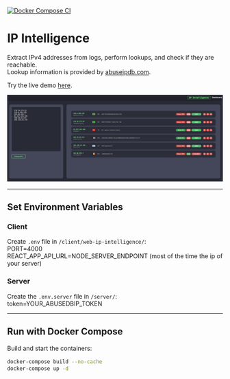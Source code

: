 [![Docker Compose CI](https://github.com/Teronisos/ip-intelligence/actions/workflows/docker-compose.yml/badge.svg)](https://github.com/Teronisos/ip-intelligence/actions/workflows/docker-compose.yml)

# IP Intelligence

Extract IPv4 addresses from logs, perform lookups, and check if they are reachable.  
Lookup information is provided by [abuseipdb.com](https://www.abuseipdb.com/).

Try the live demo  [here](https://ip-scan.teronisos.tech).

![Screenshot](screen.png)

---

## Set Environment Variables

### Client

Create `.env` file in `/client/web-ip-intelligence/`:<br>
PORT=4000<br>
REACT_APP_API_URL=NODE_SERVER_ENDPOINT (most of the time the ip of your server)


### Server

Create the `.env.server` file in `/server/`:<br>
token=YOUR_ABUSEDBIP_TOKEN

---

## Run with Docker Compose

Build and start the containers:

```bash
docker-compose build --no-cache
docker-compose up -d
